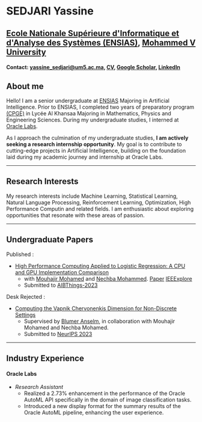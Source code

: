 # SEDJARI Yassine

## [Ecole Nationale Supérieure d'Informatique et d'Analyse des Systèmes (ENSIAS)](http://ensias.um5.ac.ma/), [Mohammed V University](http://www.um5.ac.ma/um5/)

#### Contact: yassine_sedjari@um5.ac.ma, [CV](https://drive.google.com/file/d/1QPZrA7b5LxSbkRyRVQDZcneZpysD3iH3/view?usp=sharing), [Google Scholar](https://scholar.google.com/citations?hl=en&user=ERdvvy0AAAAJ&view_op=list_works&gmla=AJ1KiT1vyRIyJ5flrIIpI3M46uHZ0_WU7rduH7Xt5LsZ6opPZU-cq5slv8uV5SanRS2G1VMt1AVmj3JiEdt_SzcS), [LinkedIn](https://www.linkedin.com/in/yassine-sedjari-4074aa189/)

## About me

Hello! I am a senior undergraduate at [ENSIAS](https://fr.wikipedia.org/wiki/%C3%89cole_nationale_sup%C3%A9rieure_d%27informatique_et_d%27analyse_des_syst%C3%A8mes) Majoring in Artificial Intelligence. Prior to ENSIAS, I completed two years of preparatory program [(CPGE)](https://en.wikipedia.org/wiki/Classe_pr%C3%A9paratoire_aux_grandes_%C3%A9coles) in Lycée Al Khansaa Majoring in Mathematics, Physics and Engineering Sciences. During my undergraduate studies, I interned at [Oracle Labs](https://en.wikipedia.org/wiki/Oracle_Labs).

As I approach the culmination of my undergraduate studies, **I am actively seeking a research internship opportunity**. My goal is to contribute to cutting-edge projects in Artificial Intelligence, building on the foundation laid during my academic journey and internship at Oracle Labs.

-------------------------------------------------------------------------------------------------------------------------------------------------------------------------------

## Research Interests

My research interests include Machine Learning, Statistical Learning, Natural Language Processing, Reinforcement Learning, Optimization, High Performance Computin and related fields. I am enthusiastic about exploring opportunities that resonate with these areas of passion.

-------------------------------------------------------------------------------------------------------------------------------------------------------------------------------

## Undergraduate Papers

Published : 

* [High Performance Computing Applied to Logistic Regression: A CPU and GPU Implementation
Comparison](https://arxiv.org/abs/2308.10037)
  * with [Mouhajir Mohamed](https://scholar.google.com/citations?user=y9cU3jYAAAAJ&hl=en&oi=sra) and [Nechba Mohammed](https://scholar.google.com/citations?user=AVt7JDYAAAAJ&hl=en&oi=sra). [Paper](https://arxiv.org/abs/2308.10037) [IEEExplore](https://ieeexplore.ieee.org/document/10291024)
  * Submitted to [AIBThings-2023](https://aibthings.com/)

Desk Rejected :

* [Computing the Vapnik Chervonenkis Dimension for Non-Discrete Settings](https://arxiv.org/abs/2308.10041)
  * Supervised by [Blumer Anselm](https://scholar.google.com/citations?user=4esyQS4AAAAJ&hl=en), in collaboration with Mouhajir Mohamed and Nechba Mohamed.
  * Submitted to [NeurIPS 2023](https://nips.cc/)

-------------------------------------------------------------------------------------------------------------------------------------------------------------------------------

## Industry Experience

#### Oracle Labs
- *Research Assistant*
  - Realized a 2.73% enhancement in the performance of the Oracle AutoML API specifically in the domain of image classification tasks.
  - Introduced a new display format for the summary results of the Oracle AutoML pipeline, enhancing the
user experience.





<!-- Hello! I am a 5th year doctoral candidate at the MIT Operations Research Center, advised by Prof. Bart Van Parys. Prior to joining MIT, I graduated from Ecole Polytechnique in 2019 Majoring in Applied Mathematics and completed two years of preparatory program (CPGE) in Lycée Louis-le-Grand. During my PhD, I interned at Google Research and subsequently continued as part-time there.

My research interest lies in Data-driven Decision-making, with a focus on reliability attributes such as robustness and interpretability. I strive to understand how to use most efficiently observed data to make decisions. The goal is to derive from these insights novel algorithms that tackle challenges in data-driven decision-making. My recent work focuses on designing novel robust approaches to Stochastic Optimization problems using Distributionally Robust Optimization. We have applied these approaches to various problems such as portfolio optimization and training neural networks, resulting in state-of-art performance. Earlier in my PhD, I have worked in Reinforcement Learning (RL) to introduce a novel more efficient and interepretable RL framework. We have then applied this framework to COVID-19 predictions and vaccine allocation. -->


<!-- #### Technical Skills: Python, SQL, AWS, Snowflake, MATLAB

## Education
- Ph.D., Physics | The University of Texas at Dallas (_May 2022_)								       		
- M.S., Physics	| The University of Texas at Dallas (_December 2019_)	 			        		
- B.S., Physics | The University of Texas at Dallas (_May 2017_)

## Work Experience
**Data Scientist @ Toyota Financial Services (_June 2022 - Present_)**
- Uncovered and corrected missing step in production data pipeline which impacted over 70% of active accounts
- Redeveloped loan originations model which resulted in 50% improvement in model performance and saving 1 million dollars in potential losses

**Data Science Consultant @ Shawhin Talebi Ventures LLC (_December 2020 - Present_)**
- Conducted data collection, processing, and analysis for novel study evaluating the impact of over 300 biometrics variables on human performance in hyper-realistic, live-fire training scenarios
- Applied unsupervised deep learning approaches to longitudinal ICU data to discover novel sepsis sub-phenotypes

## Projects
### Data-Driven EEG Band Discovery with Decision Trees
[Publication](https://www.mdpi.com/1424-8220/22/8/3048)

Developed objective strategy for discovering optimal EEG bands based on signal power spectra using **Python**. This data-driven approach led to better characterization of the underlying power spectrum by identifying bands that outperformed the more commonly used band boundaries by a factor of two. The proposed method provides a fully automated and flexible approach to capturing key signal components and possibly discovering new indices of brain activity.

![EEG Band Discovery](/assets/img/eeg_band_discovery.jpeg)

### Decoding Physical and Cognitive Impacts of Particulate Matter Concentrations at Ultra-Fine Scales
[Publication](https://www.mdpi.com/1424-8220/22/11/4240)

Used **Matlab** to train over 100 machine learning models which estimated particulate matter concentrations based on a suite of over 300 biometric variables. We found biometric variables can be used to accurately estimate particulate matter concentrations at ultra-fine spatial scales with high fidelity (r2 = 0.91) and that smaller particles are better estimated than larger ones. Inferring environmental conditions solely from biometric measurements allows us to disentangle key interactions between the environment and the body.

![Bike Study](/assets/img/bike_study.jpeg)

## Talks & Lectures
- Causality: The new science of an old question - GSP Seminar, Fall 2021
- Guest Lecture: Dimensionality Reduction - Big Data and Machine Learning for Scientific Discovery (PHYS 5336), Spring 2021
- Guest Lecture: Fourier and Wavelet Transforms - Scientific Computing (PHYS 5315), Fall 2020
- A Brief Introduction to Optimization - GSP Seminar, Fall 2019
- Weeks of Welcome Poster Competition - UTD, Fall 2019
- A Brief Introduction to Networks - GSP Seminar, Spring 2019

- [Data Science YouTube](https://www.youtube.com/channel/UCa9gErQ9AE5jT2DZLjXBIdA)

## Publications
1. Talebi S., Lary D.J., Wijeratne L. OH., and Lary, T. Modeling Autonomic Pupillary Responses from External Stimuli Using Machine Learning (2019). DOI: 10.26717/BJSTR.2019.20.003446
2. Wijeratne, L.O.; Kiv, D.R.; Aker, A.R.; Talebi, S.; Lary, D.J. Using Machine Learning for the Calibration of Airborne Particulate Sensors. Sensors 2020, 20, 99.
3. Lary, D.J.; Schaefer, D.; Waczak, J.; Aker, A.; Barbosa, A.; Wijeratne, L.O.H.; Talebi, S.; Fernando, B.; Sadler, J.; Lary, T.; Lary, M.D. Autonomous Learning of New Environments with a Robotic Team Employing Hyper-Spectral Remote Sensing, Comprehensive In-Situ Sensing and Machine Learning. Sensors 2021, 21, 2240. https://doi.org/10.3390/s21062240
4. Zhang, Y.; Wijeratne, L.O.H.; Talebi, S.; Lary, D.J. Machine Learning for Light Sensor Calibration. Sensors 2021, 21, 6259. https://doi.org/10.3390/s21186259
5. Talebi, S.; Waczak, J.; Fernando, B.; Sridhar, A.; Lary, D.J. Data-Driven EEG Band Discovery with Decision Trees. Preprints 2022, 2022030145 (doi: 10.20944/preprints202203.0145.v1).
6. Fernando, B.A.; Sridhar, A.; Talebi, S.; Waczak, J.; Lary, D.J. Unsupervised Blink Detection Using Eye Aspect Ratio Values. Preprints 2022, 2022030200 (doi: 10.20944/preprints202203.0200.v1).
7. Talebi, S. et al. Decoding Physical and Cognitive Impacts of PM Concentrations at Ultra-fine Scales, 29 March 2022, PREPRINT (Version 1) available at Research Square [https://doi.org/10.21203/rs.3.rs-1499191/v1]
8. Lary, D.J. et al. (2022). Machine Learning, Big Data, and Spatial Tools: A Combination to Reveal Complex Facts That Impact Environmental Health. In: Faruque, F.S. (eds) Geospatial Technology for Human Well-Being and Health. Springer, Cham. https://doi.org/10.1007/978-3-030-71377-5_12
9. Wijerante, L.O.H. et al. (2022). Advancement in Airborne Particulate Estimation Using Machine Learning. In: Faruque, F.S. (eds) Geospatial Technology for Human Well-Being and Health. Springer, Cham. https://doi.org/10.1007/978-3-030-71377-5_13

- [Data Science Blog](https://medium.com/@shawhin)
-->
